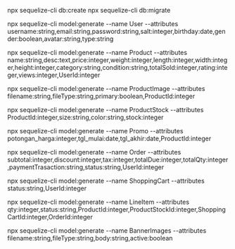 npx sequelize-cli db:create
npx sequelize-cli db:migrate

npx sequelize-cli model:generate --name User --attributes username:string,email:string,password:string,salt:integer,birthday:date,gender:boolean,avatar:string,type:string

npx sequelize-cli model:generate --name Product --attributes name:string,desc:text,price:integer,weight:integer,length:integer,width:integer,height:integer,category:string,condition:string,totalSold:integer,rating:integer,views:integer,UserId:integer

npx sequelize-cli model:generate --name ProductImage --attributes filename:string,fileType:string,primary:boolean,ProductId:integer

npx sequelize-cli model:generate --name ProductStock --attributes ProductId:integer,size:string,color:string,stock:integer

npx sequelize-cli model:generate --name Promo --attributes potongan_harga:integer,tgl_mulai:date,tgl_akhir:date,ProductId:integer

npx sequelize-cli model:generate --name Order --attributes subtotal:integer,discount:integer,tax:integer,totalDue:integer,totalQty:integer,paymentTrasaction:string,status:string,UserId:integer

npx sequelize-cli model:generate --name ShoppingCart --attributes status:string,UserId:integer

npx sequelize-cli model:generate --name LineItem --attributes qty:integer,status:string,ProductId:integer,ProductStockId:integer,ShoppingCartId:integer,OrderId:integer

npx sequelize-cli model:generate --name BannerImages --attributes filename:string,fileType:string,body:string,active:boolean
